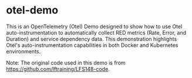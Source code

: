 # otel-demo
This is an OpenTelemetry (Otel) Demo designed to show how to use Otel auto-instrumentation to automatically collect RED metrics (Rate, Error, and Duration) and service dependency data. This demonstration highlights Otel's auto-instrumentation capabilities in both Docker and Kubernetes environments.

Note: The original code used in this demo is from https://github.com/lftraining/LFS148-code.
